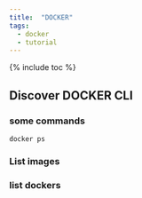 ```yaml
---
title:  "DOCKER"
tags:
  - docker
  - tutorial
---
```

{% include toc %}

## Discover DOCKER CLI

### some commands
```shell
docker ps
```

### List images

### list dockers

